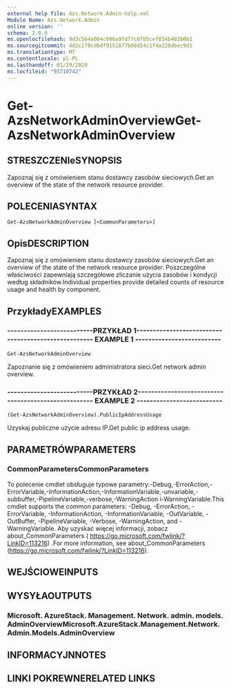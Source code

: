 ```yaml
---
external help file: Azs.Network.Admin-help.xml
Module Name: Azs.Network.Admin
online version: ''
schema: 2.0.0
ms.openlocfilehash: 9d3c564a004c006a9fd77c6fb5cef034b402b0b1
ms.sourcegitcommit: 4d2c178cd6df9151877b08d54c1f4a228dbec9d1
ms.translationtype: MT
ms.contentlocale: pl-PL
ms.lasthandoff: 01/29/2020
ms.locfileid: "93710742"
---
```

# <span data-ttu-id="bc941-101">Get-AzsNetworkAdminOverview</span><span class="sxs-lookup"><span data-stu-id="bc941-101">Get-AzsNetworkAdminOverview</span></span>

## <span data-ttu-id="bc941-102">STRESZCZENIe</span><span class="sxs-lookup"><span data-stu-id="bc941-102">SYNOPSIS</span></span>
<span data-ttu-id="bc941-103">Zapoznaj się z omówieniem stanu dostawcy zasobów sieciowych.</span><span class="sxs-lookup"><span data-stu-id="bc941-103">Get an overview of the state of the network resource provider.</span></span>

## <span data-ttu-id="bc941-104">POLECENIA</span><span class="sxs-lookup"><span data-stu-id="bc941-104">SYNTAX</span></span>

```
Get-AzsNetworkAdminOverview [<CommonParameters>]
```

## <span data-ttu-id="bc941-105">Opis</span><span class="sxs-lookup"><span data-stu-id="bc941-105">DESCRIPTION</span></span>
<span data-ttu-id="bc941-106">Zapoznaj się z omówieniem stanu dostawcy zasobów sieciowych.</span><span class="sxs-lookup"><span data-stu-id="bc941-106">Get an overview of the state of the network resource provider.</span></span> <span data-ttu-id="bc941-107">Poszczególne właściwości zapewniają szczegółowe zliczanie użycia zasobów i kondycji według składników.</span><span class="sxs-lookup"><span data-stu-id="bc941-107">Individual properties provide detailed counts of resource usage and health by component.</span></span>

## <span data-ttu-id="bc941-108">Przykłady</span><span class="sxs-lookup"><span data-stu-id="bc941-108">EXAMPLES</span></span>

### <span data-ttu-id="bc941-109">--------------------------PRZYKŁAD 1--------------------------</span><span class="sxs-lookup"><span data-stu-id="bc941-109">-------------------------- EXAMPLE 1 --------------------------</span></span>
```
Get-AzsNetworkAdminOverview
```

<span data-ttu-id="bc941-110">Zapoznanie się z omówieniem administratora sieci.</span><span class="sxs-lookup"><span data-stu-id="bc941-110">Get network admin overview.</span></span>

### <span data-ttu-id="bc941-111">--------------------------PRZYKŁAD 2--------------------------</span><span class="sxs-lookup"><span data-stu-id="bc941-111">-------------------------- EXAMPLE 2 --------------------------</span></span>
```
(Get-AzsNetworkAdminOverview).PublicIpAddressUsage
```

<span data-ttu-id="bc941-112">Uzyskaj publiczne użycie adresu IP.</span><span class="sxs-lookup"><span data-stu-id="bc941-112">Get public ip address usage.</span></span>

## <span data-ttu-id="bc941-113">PARAMETRÓW</span><span class="sxs-lookup"><span data-stu-id="bc941-113">PARAMETERS</span></span>

### <span data-ttu-id="bc941-114">CommonParameters</span><span class="sxs-lookup"><span data-stu-id="bc941-114">CommonParameters</span></span>
<span data-ttu-id="bc941-115">To polecenie cmdlet obsługuje typowe parametry:-Debug,-ErrorAction,-ErrorVariable,-InformationAction,-InformationVariable,-unvariable,-subbuffer,-PipelineVariable,-verbose,-WarningAction i-WarningVariable.</span><span class="sxs-lookup"><span data-stu-id="bc941-115">This cmdlet supports the common parameters: -Debug, -ErrorAction, -ErrorVariable, -InformationAction, -InformationVariable, -OutVariable, -OutBuffer, -PipelineVariable, -Verbose, -WarningAction, and -WarningVariable.</span></span> <span data-ttu-id="bc941-116">Aby uzyskać więcej informacji, zobacz about_CommonParameters ( https://go.microsoft.com/fwlink/?LinkID=113216) .</span><span class="sxs-lookup"><span data-stu-id="bc941-116">For more information, see about_CommonParameters (https://go.microsoft.com/fwlink/?LinkID=113216).</span></span>

## <span data-ttu-id="bc941-117">WEJŚCIOWE</span><span class="sxs-lookup"><span data-stu-id="bc941-117">INPUTS</span></span>

## <span data-ttu-id="bc941-118">WYSYŁA</span><span class="sxs-lookup"><span data-stu-id="bc941-118">OUTPUTS</span></span>

### <span data-ttu-id="bc941-119">Microsoft. AzureStack. Management. Network. admin. models. AdminOverview</span><span class="sxs-lookup"><span data-stu-id="bc941-119">Microsoft.AzureStack.Management.Network.Admin.Models.AdminOverview</span></span>

## <span data-ttu-id="bc941-120">INFORMACYJN</span><span class="sxs-lookup"><span data-stu-id="bc941-120">NOTES</span></span>

## <span data-ttu-id="bc941-121">LINKI POKREWNE</span><span class="sxs-lookup"><span data-stu-id="bc941-121">RELATED LINKS</span></span>

